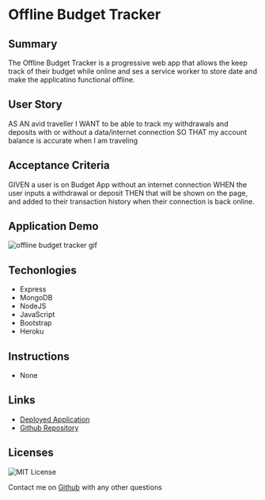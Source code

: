 # Offline Budget Tracker



## Summary

The Offline Budget Tracker is a progressive web app that allows the keep track of their budget while online and ses a service worker to store date and make the applicatino functional offline.

## User Story

AS AN avid traveller
I WANT to be able to track my withdrawals and deposits with or without a data/internet connection
SO THAT my account balance is accurate when I am traveling

## Acceptance Criteria

GIVEN a user is on Budget App without an internet connection
WHEN the user inputs a withdrawal or deposit
THEN that will be shown on the page, and added to their transaction history when their connection is back online.

## Application Demo

![offline budget tracker gif](demo.gif)


## Techonlogies

- Express
- MongoDB
- NodeJS
- JavaScript
- Bootstrap
- Heroku

## Instructions

- None

## Links

- [Deployed Application](hhttps://mgpl-offline-budget-tracker.herokuapp.com/)
- [Github Repository](https://github.com/mgpierrelouis/Offline_Budget_Tracker)

## Licenses

![MIT License](https://img.shields.io/badge/License-MIT-yellow.svg)

Contact me on [Github](https://github.com/mgpierrelois) with any other questions
